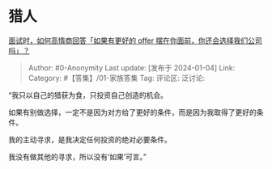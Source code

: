 # 猎人
[面试时，如何高情商回答「如果有更好的 offer 摆在你面前，你还会选择我们公司吗」？](https://www.zhihu.com/question/637297593/answer/3349938566)

> Author: #0-Anonymity
> Last update: [发布于 2024-01-04]
> Link:
> Category: #【答集】/01-家族答集 
> Tag:
> 评论区:
> 泛讨论:

“我只以自己的猎获为食，只投资自己创造的机会。

如果有别做选择，一定不是因为对方给了更好的条件，而是因为我取得了更好的条件。

我的主动寻求，是我决定任何投资的绝对必要条件。

我没有做其他的寻求，所以没有‘如果’可言。”


